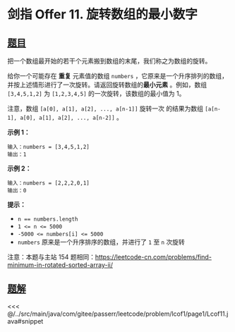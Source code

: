 # 剑指 Offer 11. 旋转数组的最小数字

## [题目](https://leetcode.cn/problems/xuan-zhuan-shu-zu-de-zui-xiao-shu-zi-lcof/)
把一个数组最开始的若干个元素搬到数组的末尾，我们称之为数组的旋转。

给你一个可能存在 **重复** 元素值的数组 `numbers` ，它原来是一个升序排列的数组，并按上述情形进行了一次旋转。请返回旋转数组的**最小元素** 。例如，数组 `[3,4,5,1,2]` 为 `[1,2,3,4,5]` 的一次旋转，该数组的最小值为 1。

注意，数组 `[a[0], a[1], a[2], ..., a[n-1]]` 旋转一次 的结果为数组 `[a[n-1], a[0], a[1], a[2], ..., a[n-2]]` 。

**示例 1：**

    输入：numbers = [3,4,5,1,2]
    输出：1

**示例 2：**

    输入：numbers = [2,2,2,0,1]
    输出：0

**提示：**

* `n == numbers.length`
* `1 <= n <= 5000`
* `-5000 <= numbers[i] <= 5000`
* `numbers` 原来是一个升序排序的数组，并进行了 `1` 至 `n` 次旋转

注意：本题与主站 154 题相同：<https://leetcode-cn.com/problems/find-minimum-in-rotated-sorted-array-ii/>


## [题解](https://github.com/PasseRR/JavaLeetCode/blob/master/src/main/java/com/gitee/passerr/leetcode/problem/lcof1/page1/Lcof11.java)

<<< @/../src/main/java/com/gitee/passerr/leetcode/problem/lcof1/page1/Lcof11.java#snippet
